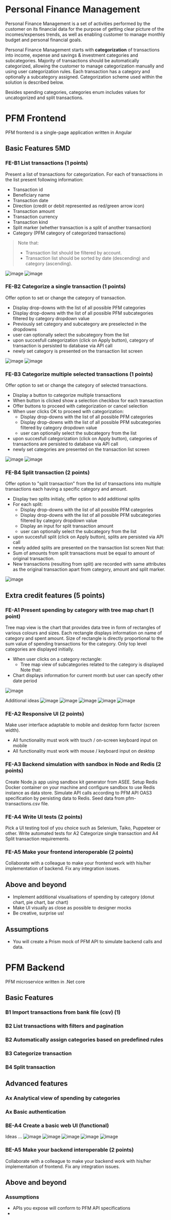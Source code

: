 Personal Finance Management
===========================
Personal Finance Management is a set of activities performed by the customer on its financial data for the purpose of getting clear picture of the incomes/expenses trends, as well as enabling customer to manage monthly budget and personal financial goals.

Personal Finance Management starts with **categorization** of transactions into income, expense and savings & investment categories and subcategories. Majority of transactions should be automatically categorized, allowing the customer to manage categorization manually and using user categorization rules. Each transaction has a category and optionally a subcategory assigned. Categorization scheme used within the solution is described below. 

Besides spending categories, categories enum includes values for uncatogorized and split transactions.

PFM Frontend
============
PFM frontend is a single-page application written in Angular

Basic Features 5MD
--------------

### FE-B1 List transactions (1 points)

Present a list of transactions for categorization.
For each of transactions in the list present following information:
- Transaction id
- Beneficiary name
- Transaction date
- Direction (credit or debit represented as red/green arrow icon)
- Transaction amount
- Transaction currency
- Transaction kind
- Split marker (whether transaction is a split of another transaction)
- Category (PFM category of categorized transactions)
> Note that:
> - Transaction list should be filtered by account.
> - Transaction list should be sorted by date (descending) and category (ascending).

![image](images/tln/139_pfm_financialoverview_list1.jpg)
![image](images/tln/140_pfm_financialoverview-list2.jpg)


### FE-B2 Categorize a single transaction (1 points)
Offer option to set or change the category of transaction.
- Display drop-downs with the list of all possible PFM categories
- Display drop-downs with the list of all possible PFM subcategories filtered by category dropdown value
- Previously set category and subcategory are preselected in the dropdowns
- user can optionally select the subcategory from the list
- upon succesfull categorization (click on Apply button), category of transaction is persisted to database via API call
- newly set category is presented on the transaction list screen

![image](images/tln/141_pfm_financialoverviewtran1c.jpg)
![image](images/tln/142_pfm_financialoverview_addcategory.jpg)

### FE-B3 Categorize multiple selected transactions (1 points)
Offer option to set or change the category of selected transactions.
- Display a button to categorize multiple transactions
- When button is clicked show a selection checkbox for each transaction
- Offer buttons to proceed with categorization or cancel selection
- When user clicks OK to proceed with categorization:
  - Display drop-downs with the list of all possible PFM categories
  - Display drop-downs with the list of all possible PFM subcategories filtered by category dropdown value
  - user can optionally select the subcategory from the list
- upon succesfull categorization (click on Apply button), categories of transactions are persisted to database via API call
- newly set categories are presented on the transaction list screen

![image](images/tln/140_pfm_financialoverview-list2)
![image](images/tln/141_pfm_financialoverviewtran1c.jpg)
### FE-B4 Split transaction (2 points)
Offer option to "split transaction" from the list of transactions into multiple transactions each having a specific category and amount.
- Display two splits initialy, offer option to add additional splits
- For each split:
  - Display drop-downs with the list of all possible PFM categories
  - Display drop-downs with the list of all possible PFM subcategories filtered by category dropdown value
  - Display an input for split transaction amount
  - user can optionally select the subcategory from the list
- upon succesfull split (click on Apply button), splits are persisted via API call
- newly added splits are presented on the transaction list screen
Not that:
- Sum of amounts from split transactions must be equal to amount of original transaction.
- New transactions (resulting from split) are recorded with same attributes as the original transaction apart from category, amount and split marker.

![image](images/tln/143_pfm_financialoverview_splittransaction.jpg)



Extra credit features (5 points)
-----------------
### FE-A1 Present spending by category with tree map chart (1 point)
Tree map view is the chart that provides data tree in form of rectangles of various colours and sizes. Each rectangle displays information on name of category and spent amount. Size of rectangle is directly proportional to the sum value of spending transactions for the category. Only top level categories are displayed initially.
- When user clicks on a category rectangle:
  - Tree map view of subcategories related to the category is displayed
Note that:
- Chart displays information for current month but user can specify other date period

![image](images/tln/148_pfm_financialoverview_tree.jpg)

Additional ideas
![image](images/tln/148_pfm_financialoverview_tree.jpg)
![image](images/tln/144_pfm_financialoverview_bar.jpg)
![image](images/tln/145_pfm_financialoverview_bubble.jpg)
![image](images/tln/146_pfm_financialoverview_date.jpg)
![image](images/tln/147_pfm_financialoverview_donut.jpg)

### FE-A2 Responsive UI (2 points)
Make user interface adaptable to mobile and desktop form factor (screen width).
- All functionality must work with touch / on-screen keyboard input on mobile
- All functionality must work with mouse / keyboard input on desktop

### FE-A3 Backend simulation with sandbox in Node and Redis (2 points)
Create Node.js app using sandbox kit generator from ASEE.
Setup Redis Docker container on your machine and configure sandbox to use Redis instance as data store.
Simulate API calls according to PFM API OAS3 specification by persisting data to Redis.
Seed data from pfm-transactions.csv file.

### FE-A4 Write UI tests (2 points)
Pick a UI testing tool of you choice such as Selenium, Taiko, Puppeteer or other.
Write automated tests for A2 Categorize single transaction and A4 Split transaction requirements.

### FE-A5 Make your frontend interoperable (2 points)
Collaborate with a colleague to make your frontend work with his/her implementation of backend.
Fix any integration issues.


Above and beyond
-----------------
- Implement additional visualisations of spending by category (donut chart, pie chart, bar chart)
- Make UI visually as close as possible to designer mocks
- Be creative, surprise us!


Assumptions
------------
- You will create a Prism mock of PFM API to simulate backend calls and data.

PFM Backend
====================================
PFM microservice written in .Net core

Basic Features
--------------

### B1 Import transactions from bank file (csv) (1)

### B2 List transactions with filters and pagination

### B2 Automatically assign categories based on predefined rules

### B3 Categorize transaction

### B4 Split transaction

Advanced features
-----------------
### Ax Analytical view of spending by categories

### Ax Basic authentication
### BE-A4 Create a basic web UI (functional)

Ideas ...
![image](images/tln/138_pfm_categorizationrules_empty.jpg)
![image](images/tln/134_pfm_categorizationrules_list.jpg)
![image](images/tln/135_pfm_categorizationrules_details.jpg)
![image](images/tln/136_pfm_categorizationrulespopup1.jpg)
![image](images/tln/137_pfm_categorizationrules_createnew2.jpg)



### BE-A5 Make your backend interoperable (2 points)
Collaborate with a colleague to make your backend work with his/her implementation of frontend.
Fix any integration issues.


Above and beyond
----------------

### Assumptions
- APIs you expose will conform to PFM API specifications
- 


